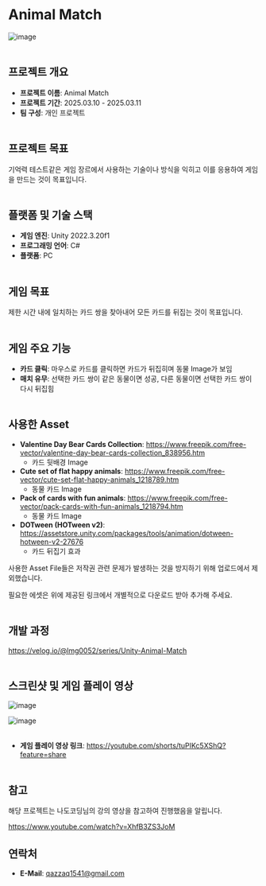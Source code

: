 # Animal Match
![image](https://github.com/user-attachments/assets/b3148419-b5ea-40d9-96c5-5fe3f28f7cff)
<br><br/>

## 프로젝트 개요
- **프로젝트 이름**: Animal Match
- **프로젝트 기간**: 2025.03.10 - 2025.03.11
- **팀 구성**: 개인 프로젝트
<br><br/>

## 프로젝트 목표
기억력 테스트같은 게임 장르에서 사용하는 기술이나 방식을 익히고 이를 응용하여 게임을 만드는 것이 목표입니다.
<br><br/>

## 플랫폼 및 기술 스택
- **게임 엔진**: Unity 2022.3.20f1
- **프로그래밍 언어**: C#
- **플랫폼**: PC
<br><br/>

## 게임 목표
제한 시간 내에 일치하는 카드 쌍을 찾아내어 모든 카드를 뒤집는 것이 목표입니다.
<br><br/>

## 게임 주요 기능
- **카드 클릭**: 마우스로 카드를 클릭하면 카드가 뒤집히며 동물 Image가 보임
- **매치 유무**: 선택한 카드 쌍이 같은 동물이면 성공, 다른 동물이면 선택한 카드 쌍이 다시 뒤집힘
<br><br/>

## 사용한 Asset
- **Valentine Day Bear Cards Collection**: https://www.freepik.com/free-vector/valentine-day-bear-cards-collection_838956.htm
  - 카드 뒷배경 Image
- **Cute set of flat happy animals**: https://www.freepik.com/free-vector/cute-set-flat-happy-animals_1218789.htm
  - 동물 카드 Image
- **Pack of cards with fun animals**: https://www.freepik.com/free-vector/pack-cards-with-fun-animals_1218794.htm
  - 동물 카드 Image
- **DOTween (HOTween v2)**: https://assetstore.unity.com/packages/tools/animation/dotween-hotween-v2-27676
  - 카드 뒤집기 효과

사용한 Asset File들은 저작권 관련 문제가 발생하는 것을 방지하기 위해 업로드에서 제외했습니다.

필요한 에셋은 위에 제공된 링크에서 개별적으로 다운로드 받아 추가해 주세요.
<br><br/>

## 개발 과정
https://velog.io/@lmg0052/series/Unity-Animal-Match
<br><br/>

## 스크린샷 및 게임 플레이 영상
![image](https://github.com/user-attachments/assets/e0cc3bb4-c0b6-4011-ab29-0ffc248eae0f)

![image](https://github.com/user-attachments/assets/3f90c2d0-c049-43e4-8193-dbd463dfde1b)
<br><br/>

- **게임 플레이 영상 링크**: https://youtube.com/shorts/tuPIKc5XShQ?feature=share
<br><br/>

## 참고
해당 프로젝트는 나도코딩님의 강의 영상을 참고하여 진행했음을 알립니다.

https://www.youtube.com/watch?v=XhfB3ZS3JoM

## 연락처
- **E-Mail**: qazzaq1541@gmail.com
